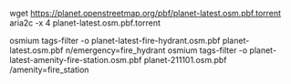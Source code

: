 

wget https://planet.openstreetmap.org/pbf/planet-latest.osm.pbf.torrent
aria2c -x 4 planet-latest.osm.pbf.torrent

osmium tags-filter -o planet-latest-fire-hydrant.osm.pbf planet-latest.osm.pbf n/emergency=fire_hydrant
osmium tags-filter -o planet-latest-amenity-fire-station.osm.pbf planet-211101.osm.pbf /amenity=fire_station

